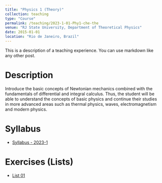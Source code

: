 ```yaml
---
title: "Physics 1 (Theory)"
collection: teaching
type: "Course"
permalink: /teaching/2023-1-01-Phy1-che-the
venue: "RJ State University, Department of Theoretical Physics"
date: 2015-01-01
location: "Rio de Janeiro, Brazil"
---
```


This is a description of a teaching experience. You can use markdown like any other post.

Description
======

Introduce the basic concepts of Newtonian mechanics combined with the fundamentals of differential and integral calculus. Thus, the student will be able to understand the concepts of basic physics and continue their studies in more advanced areas such as thermal physics, waves, electromagnetism and modern physics.

Syllabus
======

* [Syllabus - 2023-1](https://aranharafael.github.io/files/QuiFis1/Syllabus_2023_1)

Exercises (Lists)
======

* [List 01](https://aranharafael.github.io/files/QuiFis1/Lista1.pdf)
